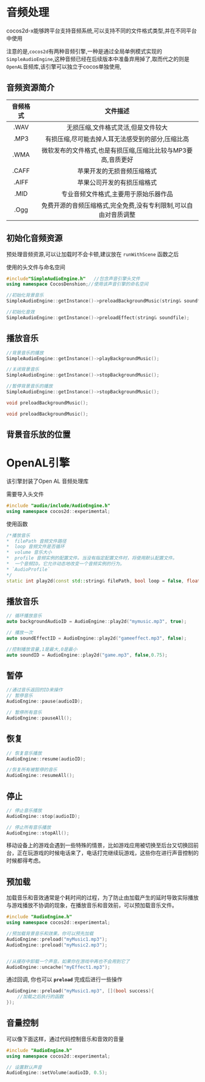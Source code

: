 # 音频处理

cocos2d-x能够跨平台支持音频系统,可以支持不同的文件格式类型,并在不同平台中使用

注意的是,`cocos2d`有两种音频引擎,一种是通过全局单例模式实现的`SimpleAudioEngine`,这种音频已经在后续版本中准备弃用掉了,取而代之的则是`OpenAL`音频库,该引擎可以独立于cocos单独使用,

## 音频资源简介

| 音频格式 |                           文件描述                           |
| :------: | :----------------------------------------------------------: |
|   .WAV   |              无损压缩,文件格式灵活,但是文件较大              |
|   .MP3   |       有损压缩,尽可能去掉人耳无法感受到的部分,压缩比高       |
|   .WMA   | 微软发布的文件格式,也是有损压缩,压缩比比较与MP3要高,音质更好 |
|  .CAFF   |                  苹果开发的无损音频压缩格式                  |
|  .AIFF   |                  苹果公司开发的有损压缩格式                  |
|   .MID   |            专业音频文件格式,主要用于原始乐器作品             |
|   .Ogg   | 免费开源的音频压缩格式,完全免费,没有专利限制,可以自由对音质调整 |



## 初始化音频资源

预处理音频资源,可以让加载时不会卡顿,建议放在 `runWithScene` 函数之后

使用的头文件与命名空间

```cpp
#include"SimpleAudioEngine.h"   //包含声音引擎头文件  
using namespace CocosDenshion;//使用该声音引擎的命名空间  
```



```cpp
//初始化背景音乐
SimpleAudioEngine::getInstance()->preloadBackgroundMusic(string& soundfile);

//初始化音效
SimpleAudioEngine::getInstance()->preloadEffect(string& soundfile);
```

## 播放音乐

```cpp
//背景音乐的播放
SimpleAudioEngine::getInstance()->playBackgroundMusic();

//关闭背景音乐
SimpleAudioEngine::getInstance()->stopBackgroundMusic();

//暂停背景音乐的播放
SimpleAudioEngine::getInstance()->stopBackgroundMusic();

void preloadBackgroundMusic();

void preloadBackgroundMusic();
```

## 背景音乐放的位置



# OpenAL引擎

该引擎封装了Open AL 音频处理库

需要导入头文件

```cpp
#include "audio/include/AudioEngine.h"
using namespace cocos2d::experimental;
```



使用函数

```cpp
/*播放音乐
*  filePath 音频文件路径
*  loop 音频文件是否循环
*  volume 音乐大小
*  profile 音频实例的配置文件。当没有指定配置文件时，将使用默认配置文件。
*  一个音频ID。它允许动态地改变一个音频实例的行为。
* `AudioProfile`
*/
static int play2d(const std::string& filePath, bool loop = false, float volume = 1.0f, const AudioProfile *profile = nullptr);
```

## 播放音乐

```cpp
// 循环播放音乐
auto backgroundAudioID = AudioEngine::play2d("mymusic.mp3", true);

// 播放一次
auto soundEffectID = AudioEngine::play2d("gameeffect.mp3", false);

//控制播放音量,1是最大,0是最小
auto soundID = AudioEngine::play2d("game.mp3", false,0.75);
```

## 暂停

```cpp
//通过音乐返回的ID来操作
// 暂停音乐
AudioEngine::pause(audioID);

// 暂停所有音乐
AudioEngine::pauseAll();
```



## 恢复

```cpp
// 恢复音乐播放
AudioEngine::resume(audioID);

//恢复所有被暂停的音乐
AudioEngine::resumeAll();
```



## 停止

```cpp
// 停止音乐播放
AudioEngine::stop(audioID);

// 停止所有音乐播放
AudioEngine::stopAll();
```

移动设备上的游戏会遇到一些特殊的情景，比如游戏应用被切换至后台又切换回前台，正在玩游戏的时候电话来了，电话打完继续玩游戏，这些你在进行声音控制的时候都得考虑。

## 预加载

加载音乐和音效通常是个耗时间的过程，为了防止由加载产生的延时导致实际播放与游戏播放不协调的现象，在播放音乐和音效前，可以预加载音乐文件。

```cpp
#include "AudioEngine.h"
using namespace cocos2d::experimental;

//预加载背景音乐和效果。你可以预先加载
AudioEngine::preload("myMusic1.mp3");
AudioEngine::preload("myMusic2.mp3");


//从缓存中卸载一个声音。如果你在游戏中再也不会用到它了
AudioEngine::uncache("myEffect1.mp3");
```

通过回调, 你也可以 **`preload`** 完成后进行一些操作

```cpp
AudioEngine::preload("myMusic1.mp3", [](bool success){
    //加载之后执行的函数
});
```

## 音量控制

可以像下面这样，通过代码控制音乐和音效的音量

```cpp
#include "AudioEngine.h"
using namespace cocos2d::experimental;

// 设置默认声音
AudioEngine::setVolume(audioID, 0.5);
```

